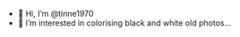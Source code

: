 - 👋 Hi, I’m @tinne1970
- 👀 I’m interested in colorising black and white old photos...


<!---
tinne1970/tinne1970 is a ✨ special ✨ repository because its `README.md` (this file) appears on your GitHub profile.
You can click the Preview link to take a look at your changes.
--->
